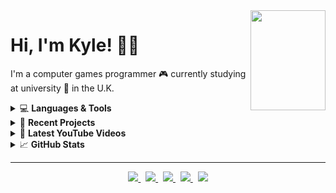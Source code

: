 <a title="You found a secret... enjoy!" href="https://www.retrogames.cz/play_414-DOS.php?language=EN">
  <img align="right" width="120" height="160" src="https://files.gamebanana.com/img/ico/sprays/5af742268da32.png">
</a>

# Hi, I'm Kyle! 👋🏻

I'm a computer games programmer :video_game: currently studying at university :school: in the U.K.

<!-- LANGUAGES AND TOOLS -->
<details>
  <summary>💻 <strong>Languages & Tools</strong></summary> <br />
  <a href="#"><img src="https://img.shields.io/badge/c++%20-%2300599C.svg?&style=for-the-badge&logo=c%2B%2B&logoColor=white"></a>
  <a href="#"><img src="https://img.shields.io/badge/opengl%20-%23ED8E0F.svg?&style=for-the-badge&logo=opengl&logoColor=white"></a>
  <a href="#"><img src="https://img.shields.io/badge/directx%20-%237CB501.svg?&style=for-the-badge&logo=data%3Aimage%2Fpng%3Bbase64%2CiVBORw0KGgoAAAANSUhEUgAAACIAAAAqCAQAAAB8HUEkAAAABGdBTUEAALGPC%2FxhBQAAACBjSFJNAAB6JQAAgIMAAPn%2FAACA6QAAdTAAAOpgAAA6mAAAF2%2BSX8VGAAAAAmJLR0QA%2F4ePzL8AAAAJcEhZcwAACxMAAAsTAQCanBgAAAAHdElNRQfkCRQTOiCTzbIVAAAC90lEQVRIx5WWXWiNcRjAn7Ovc2wUO41karOPomW%2B2s1KkaghIvmaXYhLdrFZUuJCixumtszSKDVChELaDFFKpBmbUjNbaizMbDv7OOfn4v179r7n%2B7zn5rzP8%2Fx%2Fz%2F%2F%2FvM%2FHX0jiBH4CBAjgp5YkifkgbGfErBmnWhByeMf%2Fp5diYiOyeKYrHpFlCfcwqsLLuImOcHGUKWP9ndUY8QxaFPKHTTEgy%2FhqbP2cIhlVFNOrmHYyiYywO3zFfBxbrGbSqCY5FAWyixFjN8RmgpSZtKmHT%2BQTHpHNG7VqII0Qg3X8VIM6UghFJFNLwFh0kkcYLymcVZNBE3WnRSkDRj9GRdgjI%2BTQoXu5y0yc2lncU20L6RHihlCuGeNz%2BkI4yLjR9bA0YhogpHNdvb1lAdOafLqMfIJKXFFyCWG5LZVOkoQlTaVe4Q%2BYHbU0EFzUaFL3s8JANvDLyAYojVVdguClXb1exYPg5Unw7mJj1qvfYTYiHNZsfsm8OBAmY%2Bo0Y%2B6zhA%2Fm%2F2%2FK4kIYTC7vtaofmxgFOE9q3BARhArGcD4d5CSAEEHI4IYDMcKehBAGU8IPG%2BQOnkiQaG15obhtb9niTXwfubb2bYX1jLbCOBFpXDCLx%2Fmr7WFtYpAdDJulDzmnu2nDGycGYZH2lVG2UsgX8zZFTdT6tSHcNKrvm2Q45kwfK%2BOD7NQo9LMKQZjLC8Xecna88Ig8TfgpjlmbR9iiMfJxIFY3cdOkPp%2BTxbS8WeXdFEbva7v1KI6KRSiiRzFNEec1Qj6dalhvr1gEF1Ua3mG2RRoYHi4p4mPwaELw8lT1r6ebuNNor05ZH%2FsJZ1HGkBbB6ZAiQCjQ%2FgW3w31GhDQuqs0ga4LHuccW%2FW%2BUhA8bwmI%2Bq12r4wqCUK5H8XM8cj93NO1JjmgRIBTqdIvRzxHm0Kq2fdZcsu4%2BV1Q8FP2yFTRQrNoSQdhnu%2FY1hlxcQiGpNKi99R0pth2li4LYNYpQQLcto4qEa0yY3xiV8bUchCp8uq75H4JIoIxoUhBZAAAAJXRFWHRkYXRlOmNyZWF0ZQAyMDIwLTA5LTIwVDE5OjU4OjMyLTA0OjAwPtIOQAAAACV0RVh0ZGF0ZTptb2RpZnkAMjAyMC0wOS0yMFQxOTo1ODozMi0wNDowME%2BPtvwAAAAASUVORK5CYII%3D&logoColor=white"></a>
  <br /><br />
  <a href="#"><img src="https://img.shields.io/badge/visual studio%20-%235C2D91.svg?&style=for-the-badge&logo=visual-studio&logoColor=white"></a>
  <a href="#"><img src="https://img.shields.io/badge/visual studio code%20-%23007ACC.svg?&style=for-the-badge&logo=visual-studio-code&logoColor=white"></a>
  <a href="#"><img src="https://img.shields.io/badge/stack overflow%20-%23FE7A16.svg?&style=for-the-badge&logo=stack-overflow&logoColor=white"></a>
  <a href="#"><img src="https://img.shields.io/badge/github%20-%23181717.svg?&style=for-the-badge&logo=github&logoColor=white"></a>
  <a href="#"><img src="https://img.shields.io/badge/git%20-%23F05032.svg?&style=for-the-badge&logo=git&logoColor=white"></a>
  <a href="#"><img src="https://img.shields.io/badge/gitkraken%20-%23179287.svg?&style=for-the-badge&logo=gitkraken&logoColor=white"></a>
  <br /><br />
  <a href="#"><img src="https://img.shields.io/badge/atom%20-%2366595C.svg?&style=for-the-badge&logo=atom&logoColor=white"></a>
  <a href="#"><img src="https://img.shields.io/badge/html5%20-%23E34F26.svg?&style=for-the-badge&logo=html5&logoColor=white"></a>
  <a href="#"><img src="https://img.shields.io/badge/css3%20-%231572B6.svg?&style=for-the-badge&logo=css3&logoColor=white"></a>
  <br /><br />
  <a href="#"><img src="https://img.shields.io/badge/unity%20-%23000000.svg?&style=for-the-badge&logo=unity&logoColor=white"></a>
  <a href="#"><img src="https://img.shields.io/badge/blender%20-%23F5792A.svg?&style=for-the-badge&logo=blender&logoColor=white"></a>
  <a href="#"><img src="https://img.shields.io/badge/obs studio%20-%23302E31.svg?&style=for-the-badge&logo=obs-studio&logoColor=white"></a>
  <a href="#"><img src="https://img.shields.io/badge/davinci resolve%20-%23DED36C.svg?&style=for-the-badge&logo=data%3Aimage%2Fpng%3Bbase64%2CiVBORw0KGgoAAAANSUhEUgAAACMAAAAkCAYAAAAD3IPhAAAABGdBTUEAALGPC%2FxhBQAAACBjSFJNAAB6JQAAgIMAAPn%2FAACA6QAAdTAAAOpgAAA6mAAAF2%2BSX8VGAAAABmJLR0QA%2FwD%2FAP%2BgvaeTAAAACXBIWXMAAAsTAAALEwEAmpwYAAAAB3RJTUUH5AkUFCIPv0gBkAAACJFJREFUWMOtWG1sU9cZfs651x83iRPHThxDCISPfGmAVGQoRGhrsiJSsQxpoHVDYxLTRCPxBwZD%2FByDRWKTIqEhJLKPav2xlmmoXWGkHWxsgzR8pSlJCcw4YaEBktixrxOb6%2FtxztmPhBASx3arPdKVLN%2Fzvuc57%2FN%2BHF2CHNDW1gaPx0P6%2B%2FvLE4nEZtM0GwzDWMc5X8o59zDGZEmSGKU0Sikdstlsn8qyfMXlcnXW1NQMq6oqDh06lHUfkulla2sr%2FH4%2FuXPnTl0ikfi%2BruvbDcOosizLyTmHEGK%2BQ0JAKYUsyym73R6y2%2B0fulyuP65du%2FZeOBzmR44c%2BXJk2tvbcf36dXi93tJoNLpX07S9uq4vtSwrl0C%2BBFmW4XA4vlAU5TdFRUVnJiYmxhYtWoRjx47NW0vTSdLS0gJFUQIjIyPvqqr682Qy%2BZWIAIBlWUgmkxWqqv4sHA6ftdlsrx47dgxtbW3z1kpzZTl8%2BDBaWlreiMViv0smkwHOeQYpBQgXIGLqmYpz%2BuWcc2IYRiVjrHHz5s2Dx48fDxqGgWvXrs2Xqa2tDadPn8aWLVveiMViZzRNq8h4ZCHAHU7oJYth5rsgP0vAGX4MqqcAkjEV4XQ6H7vd7rcuXrz41%2F379%2BPgwYMvyBw%2FfhyhUAiKoqyLxWLvappWnY1IqmwJnmxsQsy%2FDJZkg8wsFI%2F8F4u7PoJzbDgrIUVRQsXFxbvi8fito0ePoqqqakqmNWvWwOVyeSORyGlN017NRsQs8mLw9e9hZNEK6CBgAHRCMekuhelbgqLhEKTUs4yEGGMezvkKn8%2FX0dXV9ezmzZugR48excmTJzE%2BPv6jVCq1JV25zgYBEKldh3BJOQRjMzoTAIIxjJWUI1K7LnPPACCEgKZpjbFYbO%2BpU6fQ2toKqaamBps2bapSVbXNNE1vFh%2FgNjsevdKAZKFnKmnnbkIICBcoGewD4TwbIcI5X97Q0PBxNBqN0HPnziEej79pGMaqbEQAQFAKU7YDCwVQAJZsgyA0F3cwTXP5xMTEm%2B3t7aC7d%2B8u03V9ezZ5noOaBhxqeOHeTQDn%2BCioqefkTwiBVCq1%2FcCBA4upqqobTdOszckSAGUM3lAvJMNIy0TSU%2FA8%2BAw0i0SzYVlWTSwWq6eGYbzGOS%2FI1VBQCu8XQRQP9kHQl6UQhMAb7IHnyeC8d5nAOc8zDOMb1DTNQM5W05C5hYpbl6GEn8zkhiAU%2BaOPUNH9D9hE7lGZFZ0AtSyr8ktbEoqieBiVV%2F8C%2B2QMQpLgjEew%2FN8fwJVQIUi2wk5LplKqq6trFULICy0SYurhXMz8BggIocibGIekRqDnubC06yJ8TwdBqAQOgGMqOaeWT5HLRFGSJIfMGHMuSIQDeQUUFZV2eEokgBAkJhmiYQuxcYZnScA%2FdB%2FFwyE4uAVQCXmUokSSUCLLKKQUAkCEMTw0DCQ4x0KZZFmWTaaUcs45TUdk2So7duwuxMo6CXYHAAgwRqAlgfCIQPCugb%2Bfn0R03ILXZkNzQQG%2BZrPBTwjyAUjT7cIgBP2M4Z1EAgOGkZYQpVTIlFKVc%2B6ZK43XJ%2BMHLYVYWQ0wmC%2FCKQOuIqCoiGBJhYzPblBEIoCPEDRRijzLeq7lDBwAXqEU%2BQUF%2BGU8jvCsMTKLTJxSSkfS5cn6zQ4srxZgmF8ZAoCAwOiYjtGnJigleGpZGDOMeURmwDmqhcBmpzNt8yaEPKV2u71%2F7gtZBpZXUVBk7soP7pqYjAtQAsSFwF3TzLgenKOaEKSrFofDcZ86nc5rhBCWxjKj31RKoOeGATF9EeSE4KZpIpVlrAg2fytCCFMUpYuWlJRctdlsL0llWQIPQ%2BaCcZEA%2FOdzHQP3Gaj04r97nOPztGPiBUKWhbm3aZvNFvZ6vf%2Bkzc3N%2FS6Xq2sOU9y6pmPooQlpTqpRABNxjo%2FefwZde9mpBuB9TUM83VwiBA9NE9cMY17yulyu61u3br0r6bpuVVZWyqqqNjPGpGk7JBPA0EAKvnKKYo8EmRIIAYTHLPz5DxPovcVB58wfSgjGhEDUMLBClpFPKQgASwj06zraEwk8IgR0Vod2OBxGZWXlLy5dutRDzp49i8LCQs%2BFCxfODQ8PvzbbOWMcSh7DyloJpX4JyQTHwH2G8TECSZKwEBhj8HGOOklCPiEY4Rz3GcMzWYY05wBLliz517Zt274zOTkZJaOjozh06BACgcC3bt%2B%2B%2FU48Hi8ms5gLMUVKcAEQAkkioDT77OFCgAkBIQQoIZCmo%2FTCr4Db7Z4MBAI%2F7O7u%2FuDEiROQy8rKcOPGDWzYsOHj1tbW3%2Ff29v5E0zTynBAhgCznfh2YLRldYGAKIaAoiqipqXl73759F3t6euD3%2B6fICiHQ0dGB4uJif0dHx5n%2B%2Fv5vG4YB8hWmbzYIIWC321FbW%2FthU1PTW9FodKS5uRmEkBeRE0LgvffeQ1lZWXVnZ%2BfbfX199alU6v9KSAgBp9OJ1atXf1JfX79ndHQ0uGvXrpk9ZuJPCMGOHTvQ19cXbGxs3LN%2B%2Ffrzbreb53o3zoWI2%2B3mgUDgfENDw56%2Bvr7gzp07XzosSWd0%2BfJl%2BP1%2BX3d39097e3t%2F%2FOjRI7eu6%2FNKORdwzuFwOFBRURFfu3btbwOBwK%2BGh4dHm5qa5kV9QQ2Ghobg8%2FlsnZ2d37x3797%2BUCj09ZGREUXTNAghpjROI6GYriBCCBRFQVlZmbZq1aqrdXV1v66vr%2F9bJBIxli1blnbPjAkhhMCVK1dQXV1dGAwGXx8aGvru48ePN4bD4cXxeNyWSqVgWRY4588%2FEEFRFBQWFpqlpaVPysvLry9duvRP1dXVl4PB4ERjY2PGHMwpO4UQiEajKCgocAwMDFSNjY3Vq6q6LplMrtJ13ccYK5YkKeZ0Osfy8%2FNDbrf709LS0k9Wrlz5IJFI6B6PJ6dC%2BB95hR4hguYXGwAAACV0RVh0ZGF0ZTpjcmVhdGUAMjAyMC0wOS0yMFQyMDozNDoxNS0wNDowMLAtMk0AAAAldEVYdGRhdGU6bW9kaWZ5ADIwMjAtMDktMjBUMjA6MzQ6MTUtMDQ6MDDBcIrxAAAAAElFTkSuQmCC&logoColor=white"></a>
</details>

<!-- RECENT PROJECTS -->
<details>
  <summary>📝 <strong>Recent Projects</strong></summary> <br />
  <p>A few repositories that I've making recent commits to.</p>
  <a href="https://github.com/kyle-robinson/directx-engine">
    <img src="https://github-readme-stats.vercel.app/api/pin/?username=kyle-robinson&repo=directx-engine" />
  </a>
  <a href="https://github.com/kyle-robinson/breakout">
    <img src="https://github-readme-stats.vercel.app/api/pin/?username=kyle-robinson&repo=breakout" />
  </a>
</details>

<!-- YOUTUBE VIDEOS -->
<details>
  <summary>🎥 <strong>Latest YouTube Videos</strong></summary> <br />
  
  <!-- YOUTUBE:START -->
- [[C++ | DirectX] DirectX 11 Graphics Engine](https://www.youtube.com/watch?v=kBCMbxa0S98)
- [[C++ | OpenGL] Sonic Breakout](https://www.youtube.com/watch?v=K1eCgV0rLbk)
- [[C++ | OpenGL] Water Simulation](https://www.youtube.com/watch?v=A8t_IfXH7vo)
- [[C++ | OpenGL] Physically Based Rendering *Updated*](https://www.youtube.com/watch?v=4uiWzZIIg3A)
- [[C++ | OpenGL] Physically Based Rendering](https://www.youtube.com/watch?v=FHwgLT1tv6g)
<!-- YOUTUBE:END -->
  
</details>

<!-- GITHUB STATS -->
<details>
  <summary>📈 <strong>GitHub Stats</strong></summary> <br />
  <a href="#"><img height="150px" width="auto" src="https://github-readme-stats.vercel.app/api?username=kyle-robinson&show_icons=true" /></a> &nbsp;
  <a href="#"><img height="150px" width="auto" src="https://github-readme-stats.vercel.app/api/top-langs/?username=kyle-robinson&layout=compact" /></a>
</details>

---

<!-- SOCIAL LINKS -->
<p align="center">
  <a href="https://kyle-robinson.co.uk">
    <img src="https://img.shields.io/static/v1?label=Portfolio&message=View&color=6E46AE&style=flat&logo=html5&logoColor=white" />
  </a> &nbsp;
  <a href="https://www.linkedin.com/in/kylerobinsongames/">
    <img src="https://img.shields.io/static/v1?label=LinkedIn&message=Connect&color=0077B5&style=flat&logo=linkedin" />
  </a> &nbsp;
  <a href="https://stackoverflow.com/users/story/14250876">
    <img src="https://img.shields.io/static/v1?label=StackOverflow&message=View&color=EF8236&style=flat&logo=stack-overflow" />
  </a> &nbsp;
  <a href="https://twitter.com/KyleRobinson42">
    <img src="https://img.shields.io/static/v1?color=1DA1F2&label=Twitter&message=Follow&logo=Twitter&style=flat" />
  </a> &nbsp;
  <a href="https://www.youtube.com/channel/UCU0mqPtBF4Z8TyZ3Pc6FPbQ/">
    <img src="https://img.shields.io/static/v1?label=YouTube&message=Watch&color=FF0000&style=flat&logo=youtube&logoColor=FF0000" />
  </a>
</p>
